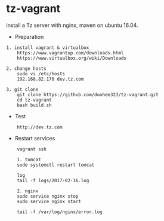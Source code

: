 # tz-vagrant

install a Tz server with nginx, maven on ubuntu 16.04. 

- Preparation
```
1. install vagrant & virtualbox
	https://www.vagrantup.com/downloads.html
	https://www.virtualbox.org/wiki/Downloads
	
2. change hosts
	sudo vi /etc/hosts
	192.168.82.170 dev.tz.com	

3. git clone 
	git clone https://github.com/doohee323/tz-vagrant.git
	cd tz-vagrant
	bash build.sh
```

- Test
```
	http://dev.tz.com	
```

- Restart services
```
	vagrant ssh
	
	1. tomcat
	sudo systemctl restart tomcat
	
	log
	tail -f logs/2017-02-16.log
	
	2. nginx
	sudo service nginx stop
	sudo service nginx start
	
	tail -f /var/log/nginx/error.log
```




